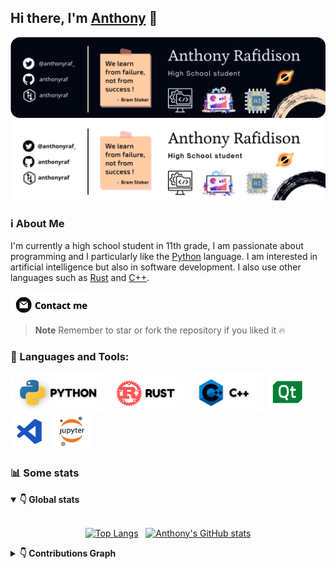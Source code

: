 ## Hi there, I'm [Anthony](https://github.com/anthonyraf) 👋
![cover-light-mode](./cover_top_dark.png#gh-light-mode-only)
![cover-dark-mode](./cover_top_light.png#gh-dark-mode-only)
### ℹ About Me 
I'm currently a high school student in 11th grade, I am passionate about programming and I particularly like the [Python](https://python.org) language. I am interested in artificial intelligence but also in software development. I also use other languages ​​such as [Rust](https://www.rust-lang.org/) and [C++](http://www.cplusplus.org/).

<a href='mailto:benjaraf006@gmail.com'><img src="contact.png" align='center'></a>

> **Note**
> Remember to star or fork the repository if you liked it 🔥

### 🧰 Languages and Tools:	

<div>

<img src='python_logo.png' href='https://python.org' height=60>
<img src='rust_logo.png' href='https://www.rust-lang.org' height=55>
<img src='cpp_logo.png' href='http://www.cplusplus.org/' height=60>&nbsp;
<img src="./qt_logo.png" height=60 href='https://qt.org'>&nbsp;
<img src="./vscode_logo.png" height=60 href='https://code.visualstudio.com/'>&nbsp;
<img src="./jupyter_logo.png" height=60 href='https://jupyter.org/'>
</div>

### 📊 Some stats

<details open>
<summary><b>👇 Global stats</b><br><br></summary>

<div align='center'>

[![Top Langs](https://github-readme-stats.vercel.app/api/top-langs/?username=anthonyraf&layout=compact)](https://github.com/anuraghazra/github-readme-stats) &nbsp; [![Anthony's GitHub stats](https://github-readme-stats.vercel.app/api?username=anthonyraf&show_icons=true&hide_title=true)](https://github.com/anuraghazra/github-readme-stats)
<div>

</details>

<details>
<summary><b>👇 Contributions Graph</b></summary>

[![Anthony's github activity graph](https://activity-graph.herokuapp.com/graph?username=anthonyraf&bg_color=FFFFFF&hide_border=true&hide_title=true&radius=15&color=4A44BB&line=101431&point=3730BD)](https://github.com/ashutosh00710/github-readme-activity-graph)
